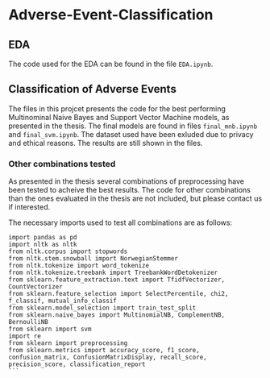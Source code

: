# Adverse-Event-Classification

## EDA 
The code used for the EDA can be found in the file ```EDA.ipynb```. 

## Classification of Adverse Events
The files in this projcet presents the code for the best performing Multinominal Naive Bayes and Support Vector Machine models, as presented in the thesis. 
The final models are found in files ```final_mnb.ipynb``` and ```final_svm.ipynb```. The dataset used have been exluded due to privacy and ethical reasons. The results are still shown in the files.  


### Other combinations tested
As presented in the thesis several combinations of preprocessing have been tested to acheive the best results. The code for other combinations than the ones evaluated in the thesis are not included, but please contact us if interested. 

The necessary imports used to test all combinations are as follows: 

````
import pandas as pd
import nltk as nltk
from nltk.corpus import stopwords
from nltk.stem.snowball import NorwegianStemmer
from nltk.tokenize import word_tokenize
from nltk.tokenize.treebank import TreebankWordDetokenizer
from sklearn.feature_extraction.text import TfidfVectorizer, CountVectorizer
from sklearn.feature_selection import SelectPercentile, chi2, f_classif, mutual_info_classif
from sklearn.model_selection import train_test_split
from sklearn.naive_bayes import MultinomialNB, ComplementNB, BernoulliNB
from sklearn import svm
import re
from sklearn import preprocessing
from sklearn.metrics import accuracy_score, f1_score, confusion_matrix, ConfusionMatrixDisplay, recall_score, precision_score, classification_report
```
